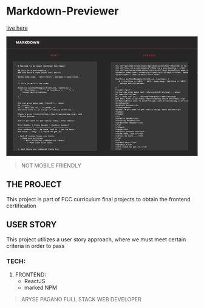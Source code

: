 # Markdown-Previewer

[live here](https://mark-converter.netlify.app/)

![image of app](./public/img.png)

> NOT MOBILE FRIENDLY

## THE PROJECT

This project is part of FCC curriculum final projects to obtain the frontend certification

## USER STORY

This project utilizes a user story approach, where we must meet certain criteria in order to pass

### TECH:

1. FRONTEND:
   - ReactJS
   - marked NPM

> ARYSE PAGANO FULL STACK WEB DEVELOPER

